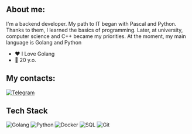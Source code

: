 ## About me:
I'm a backend developer. My path to IT began with Pascal and Python. Thanks to them, I learned the basics of programming. Later, at university, computer science and C++ became my priorities. At the moment, my main language is Golang and Python
- ❤️ I Love Golang
- 🔞 20 y.o.
## My contacts:
[![Telegram](https://img.shields.io/badge/telegram-000?style=for-the-badge&logo=telegram&logoColor=%23FFFFFF)](https://t.me/lessovskii)

## Tech Stack
![Golang](https://img.shields.io/badge/golang-000?style=for-the-badge&logo=go)
![Python](https://img.shields.io/badge/python-000?style=for-the-badge&logo=python)
![Docker](https://img.shields.io/badge/docker-000?style=for-the-badge&logo=docker)
![SQL](https://img.shields.io/badge/sql-000?style=for-the-badge&logo=postgresql)
![Git](https://img.shields.io/badge/git-000?style=for-the-badge&logo=git)
